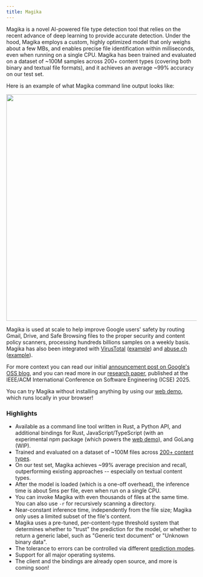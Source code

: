 ```yaml
---
title: Magika
---
```


Magika is a novel AI-powered file type detection tool that relies on the recent advance of deep learning to provide accurate detection. Under the hood, Magika employs a custom, highly optimized model that only weighs about a few MBs, and enables precise file identification within milliseconds, even when running on a single CPU. Magika has been trained and evaluated on a dataset of ~100M samples across 200+ content types (covering both binary and textual file formats), and it achieves an average ~99% accuracy on our test set.

Here is an example of what Magika command line output looks like:

<p align="center">
    <img src="/magika/magika-screenshot.png" width="600">
</p>

Magika is used at scale to help improve Google users' safety by routing Gmail, Drive, and Safe Browsing files to the proper security and content policy scanners, processing hundreds billions samples on a weekly basis. Magika has also been integrated with [VirusTotal](https://www.virustotal.com/) ([example](/magika/magika-vt.png)) and [abuse.ch](https://bazaar.abuse.ch/) ([example](/magika/magika-abusech.png)).

For more context you can read our initial [announcement post on Google's OSS blog](https://opensource.googleblog.com/2024/02/magika-ai-powered-fast-and-efficient-file-type-identification.html), and you can read more in our [research paper](/magika/additional-resources/research-papers-and-citation), published at the IEEE/ACM International Conference on Software Engineering (ICSE) 2025.

You can try Magika without installing anything by using our [web demo](/magika/demo/magika-demo), which runs locally in your browser!

### Highlights

- Available as a command line tool written in Rust, a Python API, and additional bindings for Rust, JavaScript/TypeScript (with an experimental npm package (which powers the [web demo](/magika/demo/magika-demo)), and GoLang (WIP).
- Trained and evaluated on a dataset of ~100M files across [200+ content types](/magika/models/standard_v3_3).
- On our test set, Magika achieves ~99% average precision and recall, outperforming existing approaches -- especially on textual content types.
- After the model is loaded (which is a one-off overhead), the inference time is about 5ms per file, even when run on a single CPU.
- You can invoke Magika with even thousands of files at the same time. You can also use `-r` for recursively scanning a directory.
- Near-constant inference time, independently from the file size; Magika only uses a limited subset of the file's content.
- Magika uses a pre-tuned, per-content-type threshold system that determines whether to "trust" the prediction for the model, or whether to return a generic label, such as "Generic text document" or "Unknown binary data".
- The tolerance to errors can be controlled via different [prediction modes](/magika/core-concepts/prediction-modes).
- Support for all major operating systems.
- The client and the bindings are already open source, and more is coming soon!
